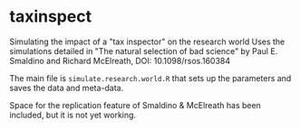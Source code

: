 # taxinspect
Simulating the impact of a "tax inspector" on the research world
Uses the simulations detailed in "The natural selection of bad science" by Paul E. Smaldino and Richard McElreath, DOI: 10.1098/rsos.160384 

The main file is `simulate.research.world.R` that sets up the parameters and saves the data and meta-data.

Space for the replication feature of Smaldino & McElreath has been included, but it is not yet working.
